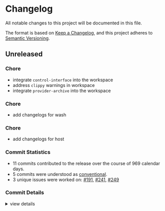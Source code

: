 # Changelog

All notable changes to this project will be documented in this file.

The format is based on [Keep a Changelog](https://keepachangelog.com/en/1.0.0/),
and this project adheres to [Semantic Versioning](https://semver.org/spec/v2.0.0.html).

## Unreleased

<csr-id-18791e7666b4de2526628e2a973c47b7f51d9481/>
<csr-id-ee9d552c7ea1c017d8aa646f64002a85ffebefb8/>
<csr-id-9de9ae3de8799661525b2458303e72cd24cd666f/>
<csr-id-859b0baeff818a1af7e1824cbb80510669bdc976/>

### Chore

 - <csr-id-18791e7666b4de2526628e2a973c47b7f51d9481/> integrate `control-interface` into the workspace
 - <csr-id-ee9d552c7ea1c017d8aa646f64002a85ffebefb8/> address `clippy` warnings in workspace
 - <csr-id-9de9ae3de8799661525b2458303e72cd24cd666f/> integrate `provider-archive` into the workspace

### Chore

 - <csr-id-90d7c48a46e112ab884d9836bfc25c1de5570fee/> add changelogs for wash

### Chore

 - <csr-id-859b0baeff818a1af7e1824cbb80510669bdc976/> add changelogs for host

### Commit Statistics

<csr-read-only-do-not-edit/>

 - 11 commits contributed to the release over the course of 969 calendar days.
 - 5 commits were understood as [conventional](https://www.conventionalcommits.org).
 - 3 unique issues were worked on: [#191](https://github.com/connorsmith256/wasmcloud/issues/191), [#241](https://github.com/connorsmith256/wasmcloud/issues/241), [#249](https://github.com/connorsmith256/wasmcloud/issues/249)

### Commit Details

<csr-read-only-do-not-edit/>

<details><summary>view details</summary>

 * **[#191](https://github.com/connorsmith256/wasmcloud/issues/191)**
    - Add provider-archive to the crates/ directory ([`5cc74ce`](https://github.com/connorsmith256/wasmcloud/commit/5cc74ce950184de2c9cc3a4ea9b344d1fe98ed00))
 * **[#241](https://github.com/connorsmith256/wasmcloud/issues/241)**
    - Relocation for deprecation ([`915534b`](https://github.com/connorsmith256/wasmcloud/commit/915534b8cf4266c0b6ba3738765f5f68196d8943))
 * **[#249](https://github.com/connorsmith256/wasmcloud/issues/249)**
    - Add pinned resources for the pre-otp host ([`28840af`](https://github.com/connorsmith256/wasmcloud/commit/28840af8b417752430797acb5d2b1bb6c977f717))
 * **Uncategorized**
    - Add changelogs for wash ([`90d7c48`](https://github.com/connorsmith256/wasmcloud/commit/90d7c48a46e112ab884d9836bfc25c1de5570fee))
    - Add changelogs for host ([`859b0ba`](https://github.com/connorsmith256/wasmcloud/commit/859b0baeff818a1af7e1824cbb80510669bdc976))
    - Merge pull request #927 from rvolosatovs/merge/control-interface ([`5d40fcb`](https://github.com/connorsmith256/wasmcloud/commit/5d40fcb06f4a029cca05f0d5b5f8c12722553822))
    - Integrate `control-interface` into the workspace ([`18791e7`](https://github.com/connorsmith256/wasmcloud/commit/18791e7666b4de2526628e2a973c47b7f51d9481))
    - Merge pull request #762 from rvolosatovs/merge/wascap ([`89570cc`](https://github.com/connorsmith256/wasmcloud/commit/89570cc8d7ac7fbf6acd83fdf91f2ac8014d0b77))
    - Address `clippy` warnings in workspace ([`ee9d552`](https://github.com/connorsmith256/wasmcloud/commit/ee9d552c7ea1c017d8aa646f64002a85ffebefb8))
    - Integrate `provider-archive` into the workspace ([`9de9ae3`](https://github.com/connorsmith256/wasmcloud/commit/9de9ae3de8799661525b2458303e72cd24cd666f))
    - Add 'crates/provider-archive/' from commit '5a5eb500efff41baacb664dd569f0f70c77a7451' ([`79638b9`](https://github.com/connorsmith256/wasmcloud/commit/79638b96654cdf1426531424fd82043d663db725))
</details>

